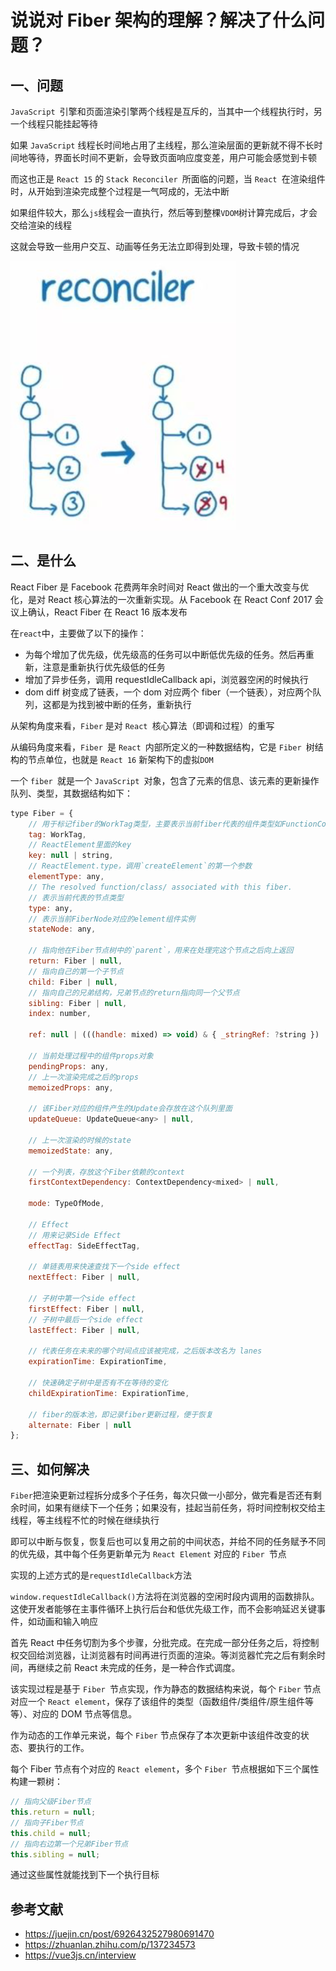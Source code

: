 # 说说对 Fiber 架构的理解？解决了什么问题？

## 一、问题

`JavaScript `引擎和页面渲染引擎两个线程是互斥的，当其中一个线程执行时，另一个线程只能挂起等待

如果 `JavaScript` 线程长时间地占用了主线程，那么渲染层面的更新就不得不长时间地等待，界面长时间不更新，会导致页面响应度变差，用户可能会感觉到卡顿

而这也正是 `React 15` 的 `Stack Reconciler `所面临的问题，当 `React `在渲染组件时，从开始到渲染完成整个过程是一气呵成的，无法中断

如果组件较大，那么`js`线程会一直执行，然后等到整棵`VDOM`树计算完成后，才会交给渲染的线程

这就会导致一些用户交互、动画等任务无法立即得到处理，导致卡顿的情况

![](../../image/interview-react-18.png)

## 二、是什么

React Fiber 是 Facebook 花费两年余时间对 React 做出的一个重大改变与优化，是对 React 核心算法的一次重新实现。从 Facebook 在 React Conf 2017 会议上确认，React Fiber 在 React 16 版本发布

在`react`中，主要做了以下的操作：

- 为每个增加了优先级，优先级高的任务可以中断低优先级的任务。然后再重新，注意是重新执行优先级低的任务
- 增加了异步任务，调用 requestIdleCallback api，浏览器空闲的时候执行
- dom diff 树变成了链表，一个 dom 对应两个 fiber（一个链表），对应两个队列，这都是为找到被中断的任务，重新执行

从架构角度来看，`Fiber` 是对 `React `核心算法（即调和过程）的重写

从编码角度来看，`Fiber `是 `React `内部所定义的一种数据结构，它是 `Fiber `树结构的节点单位，也就是 `React 16` 新架构下的虚拟`DOM`

一个 `fiber `就是一个 `JavaScript `对象，包含了元素的信息、该元素的更新操作队列、类型，其数据结构如下：

```js
type Fiber = {
	// 用于标记fiber的WorkTag类型，主要表示当前fiber代表的组件类型如FunctionComponent、ClassComponent等
	tag: WorkTag,
	// ReactElement里面的key
	key: null | string,
	// ReactElement.type，调用`createElement`的第一个参数
	elementType: any,
	// The resolved function/class/ associated with this fiber.
	// 表示当前代表的节点类型
	type: any,
	// 表示当前FiberNode对应的element组件实例
	stateNode: any,

	// 指向他在Fiber节点树中的`parent`，用来在处理完这个节点之后向上返回
	return: Fiber | null,
	// 指向自己的第一个子节点
	child: Fiber | null,
	// 指向自己的兄弟结构，兄弟节点的return指向同一个父节点
	sibling: Fiber | null,
	index: number,

	ref: null | (((handle: mixed) => void) & { _stringRef: ?string }) | RefObject,

	// 当前处理过程中的组件props对象
	pendingProps: any,
	// 上一次渲染完成之后的props
	memoizedProps: any,

	// 该Fiber对应的组件产生的Update会存放在这个队列里面
	updateQueue: UpdateQueue<any> | null,

	// 上一次渲染的时候的state
	memoizedState: any,

	// 一个列表，存放这个Fiber依赖的context
	firstContextDependency: ContextDependency<mixed> | null,

	mode: TypeOfMode,

	// Effect
	// 用来记录Side Effect
	effectTag: SideEffectTag,

	// 单链表用来快速查找下一个side effect
	nextEffect: Fiber | null,

	// 子树中第一个side effect
	firstEffect: Fiber | null,
	// 子树中最后一个side effect
	lastEffect: Fiber | null,

	// 代表任务在未来的哪个时间点应该被完成，之后版本改名为 lanes
	expirationTime: ExpirationTime,

	// 快速确定子树中是否有不在等待的变化
	childExpirationTime: ExpirationTime,

	// fiber的版本池，即记录fiber更新过程，便于恢复
	alternate: Fiber | null
};
```

## 三、如何解决

`Fiber`把渲染更新过程拆分成多个子任务，每次只做一小部分，做完看是否还有剩余时间，如果有继续下一个任务；如果没有，挂起当前任务，将时间控制权交给主线程，等主线程不忙的时候在继续执行

即可以中断与恢复，恢复后也可以复用之前的中间状态，并给不同的任务赋予不同的优先级，其中每个任务更新单元为 `React Element` 对应的 `Fiber `节点

实现的上述方式的是`requestIdleCallback`方法

`window.requestIdleCallback()`方法将在浏览器的空闲时段内调用的函数排队。这使开发者能够在主事件循环上执行后台和低优先级工作，而不会影响延迟关键事件，如动画和输入响应

首先 React 中任务切割为多个步骤，分批完成。在完成一部分任务之后，将控制权交回给浏览器，让浏览器有时间再进行页面的渲染。等浏览器忙完之后有剩余时间，再继续之前 React 未完成的任务，是一种合作式调度。

该实现过程是基于 `Fiber `节点实现，作为静态的数据结构来说，每个 `Fiber` 节点对应一个 `React element`，保存了该组件的类型（函数组件/类组件/原生组件等等）、对应的 DOM 节点等信息。

作为动态的工作单元来说，每个 `Fiber` 节点保存了本次更新中该组件改变的状态、要执行的工作。

每个 Fiber 节点有个对应的 `React element`，多个 `Fiber `节点根据如下三个属性构建一颗树：

```javascript
// 指向父级Fiber节点
this.return = null;
// 指向子Fiber节点
this.child = null;
// 指向右边第一个兄弟Fiber节点
this.sibling = null;
```

通过这些属性就能找到下一个执行目标

## 参考文献

- https://juejin.cn/post/6926432527980691470
- https://zhuanlan.zhihu.com/p/137234573
- https://vue3js.cn/interview
